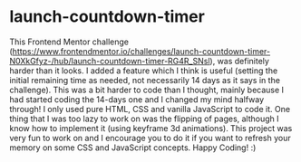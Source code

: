 # launch-countdown-timer
This Frontend Mentor challenge (https://www.frontendmentor.io/challenges/launch-countdown-timer-N0XkGfyz-/hub/launch-countdown-timer-RG4R_SNsl), was definitely harder than it looks. I added a feature which I think is useful (setting the initial remaining time as needed, not necessarily 14 days as it says in the challenge). This was a bit harder to code than I thought, mainly because I had started coding the 14-days one and I changed my mind halfway through!
I only used pure HTML, CSS and vanilla JavaScript to code it.
One thing that I was too lazy to work on was the flipping of pages, although I know how to implement it (using keyframe 3d animations). 
This project was very fun to work on and I encourage you to do it if you want to refresh your memory on some CSS and JavaScript concepts. 
Happy Coding! :)
